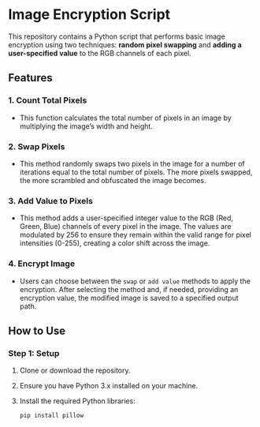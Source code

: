 # Image Encryption Script

This repository contains a Python script that performs basic image encryption using two techniques: **random pixel swapping** and **adding a user-specified value** to the RGB channels of each pixel.

## Features

### 1. **Count Total Pixels**
   - This function calculates the total number of pixels in an image by multiplying the image’s width and height.

### 2. **Swap Pixels**
   - This method randomly swaps two pixels in the image for a number of iterations equal to the total number of pixels. The more pixels swapped, the more scrambled and obfuscated the image becomes.

### 3. **Add Value to Pixels**
   - This method adds a user-specified integer value to the RGB (Red, Green, Blue) channels of every pixel in the image. The values are modulated by 256 to ensure they remain within the valid range for pixel intensities (0-255), creating a color shift across the image.

### 4. **Encrypt Image**
   - Users can choose between the `swap` or `add value` methods to apply the encryption. After selecting the method and, if needed, providing an encryption value, the modified image is saved to a specified output path.

## How to Use

### Step 1: Setup

1. Clone or download the repository.
2. Ensure you have Python 3.x installed on your machine.
3. Install the required Python libraries:

   ```bash
   pip install pillow
